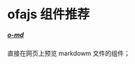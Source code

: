 # ofajs 组件推荐

##### [o-md](https://kirakiray.github.io/o-book/comps/o-md/demo.html)

直接在网页上预览 markdowm 文件的组件；